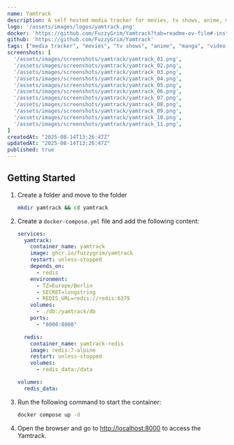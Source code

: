 ```yaml
---
name: Yamtrack
description: A self hosted media tracker for movies, tv shows, anime, manga, video games and books.
logo: '/assets/images/logos/yamtrack.png'
docker: 'https://github.com/FuzzyGrim/Yamtrack?tab=readme-ov-file#-installing-with-docker'
github: 'https://github.com/FuzzyGrim/Yamtrack'
tags: ["media tracker", "movies", "tv shows", "anime", "manga", "video games", "books"]
screenshots: [
  '/assets/images/screenshots/yamtrack/yamtrack_01.png',
  '/assets/images/screenshots/yamtrack/yamtrack_02.png',
  '/assets/images/screenshots/yamtrack/yamtrack_03.png',
  '/assets/images/screenshots/yamtrack/yamtrack_04.png',
  '/assets/images/screenshots/yamtrack/yamtrack_05.png',
  '/assets/images/screenshots/yamtrack/yamtrack_06.png',
  '/assets/images/screenshots/yamtrack/yamtrack_07.png',
  '/assets/images/screenshots/yamtrack/yamtrack_08.png',
  '/assets/images/screenshots/yamtrack/yamtrack_09.png',
  '/assets/images/screenshots/yamtrack/yamtrack_10.png',
  '/assets/images/screenshots/yamtrack/yamtrack_11.png',
]
createdAt: "2025-08-14T13:26:47Z"
updatedAt: "2025-08-14T13:26:47Z"
published: true
---
```


## Getting Started

1. Create a folder and move to the folder
    ```bash
    mkdir yamtrack && cd yamtrack
    ```
2. Create a `docker-compose.yml` file and add the following content:
    ```yaml
    services:
      yamtrack:
        container_name: yamtrack
        image: ghcr.io/fuzzygrim/yamtrack
        restart: unless-stopped
        depends_on:
          - redis
        environment:
          - TZ=Europe/Berlin
          - SECRET=longstring
          - REDIS_URL=redis://redis:6379
        volumes:
          - ./db:/yamtrack/db
        ports:
          - "8000:8000"

      redis:
        container_name: yamtrack-redis
        image: redis:7-alpine
        restart: unless-stopped
        volumes:
          - redis_data:/data

    volumes:
      redis_data:
    ```
3. Run the following command to start the container:
    ```bash
    docker compose up -d
    ```
4. Open the browser and go to [http://localhost:8000](http://localhost:8000) to access the Yamtrack.
